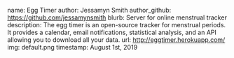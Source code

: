 name: Egg Timer
author: Jessamyn Smith
author_github: https://github.com/jessamynsmith
blurb: Server for online menstrual tracker
description: The egg timer is an open-source tracker for menstrual periods. It provides a calendar, email notifications, statistical analysis, and an API allowing you to download all your data.
url: http://eggtimer.herokuapp.com/
img: default.png
timestamp: August 1st, 2019